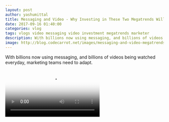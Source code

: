 ```yaml
---
layout: post
author: yashumittal
title: Messaging and Video - Why Investing in These Two Megatrends Will Make You a Better Marketer
date: 2017-09-16 01:40:00
categories: vlog
tags: vlogs video messaging video investment megatrends marketer
description: With billions now using messaging, and billions of videos being watched everyday, marketing teams need to adapt. Here are some best practices that can help
image: http://blog.codecarrot.net/images/messaging-and-video-megatrends.png
---
```


With billions now using messaging, and billions of videos being watched everyday, marketing teams need to adapt.

<video poster="http://blog.codecarrot.net/images/messaging-and-video-megatrends.png" controls>
  <source src="https://r5---sn-cvh7knes.googlevideo.com/videoplayback?ratebypass=yes&pl=24&itag=22&dur=331.464&source=youtube&mn=sn-cvh7knes&mm=31&ip=103.253.148.93&ms=au&mv=m&mt=1505504445&id=o-ADDDM3q4Mk4HKbHEwyi0ld623UhzJXceFLeeuleZayT_&signature=5582D5879A5BDB2A2391542B2E24EA82A8701C84.2649549867DFFFAAA2EDFBA17650A2763BBBAD61&mime=video%2Fmp4&ipbits=0&lmt=1505464176379213&key=yt6&ei=KS28Wf_7NZTsowOi6byIAw&initcwndbps=220000&expire=1505526153&sparams=dur%2Cei%2Cid%2Cinitcwndbps%2Cip%2Cipbits%2Citag%2Clmt%2Cmime%2Cmm%2Cmn%2Cms%2Cmv%2Cpl%2Cratebypass%2Crequiressl%2Csource%2Cexpire&requiressl=yes" type="video/mp4">
<track kind="captions" label="English captions" src="http://blog.codecarrot.net/files/megatrends-messaging-and-video-subtitle-english.srt" srclang="en" default>
</video>
